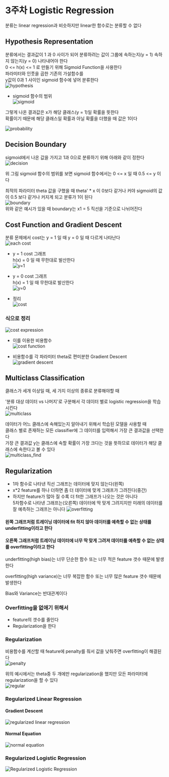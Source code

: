# 3주차 Logistic Regression
분류는 linear regression과 비슷하지만 linear한 함수로는 분류할 수 없다  
## Hypothesis Representation
분류에서는 결과값이 1 과 0 사이가 되어 분류하려는 값이 그룹에 속하는지(y = 1) 속하지 않는지(y = 0) 나타내어야 한다  
0 <= h(x) <= 1 로 만들기 위해 Sigmoid Function을 사용한다  
파라미터와 인풋을 곱한 기존의 가설함수를  
y값이 0과 1 사이인 sigmoid 함수에 넣어 분류한다  
![hypothesis](images/hypothesis.png)  

* sigmoid 함수의 범위  
![sigmoid](images/sigmoid.png)

그렇게 나온 결과값은 x가 해당 클래스(y = 1)일 확률을 뜻한다  
확률이기 때문에 해당 클래스일 확률과 아닐 확률을 더했을 때 값은 1이다

![probability](images/probability.png)

## Decision Boundary
sigmoid에서 나온 값을 가지고 1과 0으로 분류하기 위해 아래와 같이 정한다  
![decision](images/decide.png)  

위 그림 sigmoid 함수의 범위를 보면 sigmoid 함수에서는 0 <= x 일 때 0.5 <= y 이다

최적의 파라미터 theta 값을 구했을 때 theta' * x 이 0보다 같거나 커야 sigmoid의 값이 0.5 보다 같거나 커지게 되고 분류가 1이 된다  
![boundary](images/boundary.png)  
위와 같은 예시가 있을 때 boundary는 x1 = 5 직선을 기준으로 나뉘어진다

## Cost Function and Gradient Descent
분류 문제에서 cost는 y = 1 일 때 y = 0 일 때 다르게 나타난다  
![each cost](images/each_cost.png)  

* y = 1 cost 그래프  
h(x) = 0 일 때 무한대로 발산한다  
![y=1](images/y=1.png)  

* y = 0 cost 그래프  
h(x) = 1 일 때 무한대로 발산한다  
![y=0](images/y=0.png)


* 정리  
![cost](images/cost.png)

### 식으로 정리
![cost expression](images/cost_expression.png)

* 이를 이용한 비용함수  
![cost function](images/cost_function.png)

* 비용함수를 각 파라미터 theta로 편미분한 Gradient Descent  
![gradient descent](images/gradient_descent.png)

## Multiclass Classification
클래스가 세개 이상일 때, 세 가지 이상의 종류로 분류해야할 때

'분류 대상 데이터 vs 나머지'로 구분해서 각 데이터 별로 logistic regression을 학습시킨다  
![multiclass](images/multiclass.png)

데이터가 어느 클래스에 속해있는지 알아내기 위해서 학습된 모델을 사용할 때  
클래스 별로 존재하는 모든 classifier에 그 데이터를 입력해서 가장 큰 결과값을 선택한다  
가장 큰 결과값 y는 클래스에 속할 확률이 가장 크다는 것을 뜻하므로 데이터가 해당 클래스에 속한다고 볼 수 있다  
![multiclass_find](images/multiclass_find.png)

## Regularization
* 1차 함수로 나타낸 직선 그래프는 데이터에 맞지 않는다(왼쪽)  
* x*2 feature를 하나 더하면 좀 더 데이터에 맞게 그래프가 그려진다(중간)  
* 하지만 feature가 많아 질 수록 더 fit한 그래프가 나오는 것은 아니다  
5차함수로 나타낸 그래프는(오른쪽) 데이터에 딱 맞게 그려지지만 미래의 데이터를 잘 예측하는 그래프는 아니다
![overfitting](images/overfitting.png)  

#### 왼쪽 그래프처럼 트레이닝 데이터에 fit 하지 않아 데이터를 예측할 수 없는 상태를 underfitting이라고 한다

#### 오른쪽 그래프처럼 트레이닝 데이터에 너무 딱 맞게 그려져 데이터를 예측할 수 없는 상태를 overfitting이라고 한다

underfitting(high bias)는 너무 단순한 함수 또는 너무 적은 feature 갯수 때문에 발생한다  

overfitting(high variance)는 너무 복잡한 함수 또는 너무 많은 feature 갯수 때문에 발생한다  

Bias와 Variance는 반대관계이다  

### Overfitting을 없애기 위해서  

* feature의 갯수를 줄인다
* Regularization을 한다

### Regularization
비용함수를 계산할 때 feature에 penalty를 줘서 값을 낮춰주면 overfitting이 해결된다  
![penalty](images/penalty.png)

위의 예시에서는 theta중 두 개에만 regularization을 했지만 모든 파라미터에 regularization을 할 수 있다  
![regular](images/regular.png)

### Regularized Linear Regression

#### Gradient Descent
![regularized linear regression](images/rgd.png)

#### Normal Equation
![normal equation](images/equation.png)

### Regularized Logistic Regression

![Regularized Logistic Regression](images/lr.png)